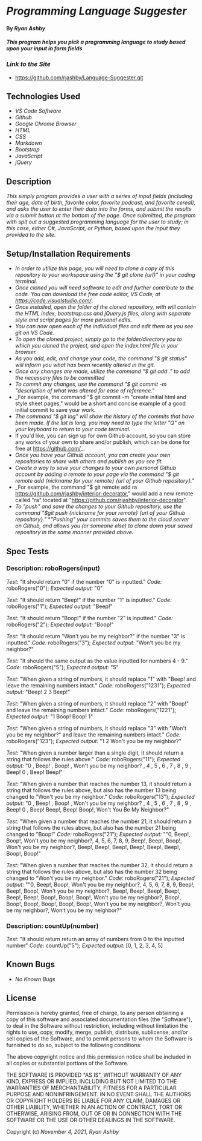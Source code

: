 
# _Programming Language Suggester_ 

#### By _**Ryan Ashby**_ 

#### _This program helps you pick a programming language to study based upon your input in form fields_ 

### _Link to the Site_

* https://github.com/rjashby/Language-Suggester.git

## Technologies Used 

* _VS Code Software_
* _Github_
* _Google Chrome Browser_
* _HTML_
* _CSS_ 
* _Markdown_ 
* _Bootstrap_ 
* _JavaScript_
* _jQuery_


## Description 

_This simply program provides a user with a series of input fields (including their age, date of birth, favorite color, favorite podcast, and favorite cereal), and asks the user to enter their data into the forms, and submit the results via a submit button at the bottom of the page. Once submitted, the program with spit out a suggested programming language for the user to study; in this case, either C#, JavaScript, or Python, based upon the input they provided to the site._ 

## Setup/Installation Requirements 

* _In order to utilize this page, you will need to clone a copy of this repository to your workspace using the "$ git clone {url}" in your coding terminal._ 
* _Once cloned you will need software to edit and further contribute to the code. You can download the free code editor, VS Code, at https://code.visualstudio.com/_.
* _Once installed, open the folder of the cloned repository, with will contain the HTML index, bootstrap.css and jQuery.js files, along with separate style and script pages for more personal edits._
* _You can now open each of the individual files and edit them as you see git on VS Code._
* _To open the cloned project, simply go to the folder/directory you to which you cloned the project, and open the index.html file in your browser._
* _As you add, edit, and change your code, the command "$ git status" will inform you what has been recently altered in the git._
* _Once any changes are made, utilize the command "$ git add ." to add the necessary files to be committed_
* _To commit any changes, use the command "$ git commit -m "description of what was altered for ease of reference."_
* _For example, the command "$ git commit -m "create initial html and style sheet pages," would be a short and concise example of a good initial commit to save your work.
* _The command "$ git log" will show the history of the commits that have been made. If the list is long, you may need to type the letter "Q" on your keyboard to return to your code terminal._
* If you'd like, you can sign up for own Github account, so you can store any works of your own to share and/or publish, which can be done for free at https://github.com/_.  
* _Once you have your Github account, you can create your own repositories to share with others and publish as you see fit._
* _Create a way to save your changes to your own personal Github account by adding a remote to your page via the command "$ git remote add {nickname for your remote} {url of your Github repository}."_
* _For example, the command "$ git remote add ra https://github.com/rjashby/interior-decorator," would add a new remote called "ra" located at "https://github.com/rjashby/interior-decorator".
* _To "push" and save the changes to your Github repository, use the command "$git push {nickname for your remote} {url of your Github repository}."_ 
*_"Pushing" your commits saves them to the cloud server on Github, and allows you (or someone else) to clone down your saved repository in the same manner provided above._

## Spec Tests

### Description: roboRogers(input)
*Test:* "It should return "0" if the number "0" is inputted."
*Code:* roboRogers("0");
*Expected output:* "0"

*Test:* "It should return "Beep!" if the number "1" is inputted."
*Code:* roboRogers("1");
*Expected output:* "Beep!"

*Test:* "It should return "Boop!" if the number "2" is inputted."
*Code:* roboRogers("2");
*Expected output:* "Boop!"

*Test:* "It should return "Won't you be my neighbor?" if the number "3" is inputted."
*Code:* roboRogers("3");
*Expected output:* "Won't you be my neighbor?"

*Test:* "It should the same output as the value inputted for numbers 4 - 9."
*Code:* roboRogers("5");
*Expected output:* "5"

*Test:* "When given a string of numbers, it should replace "1" with "Beep! and leave the remaining numbers intact."
*Code:* roboRogers("1231");
*Expected output:* "Beep! 2 3 Beep!"

*Test:* "When given a string of numbers, it should replace "2" with "Boop!" and leave the remaining numbers intact."
*Code:* roboRogers("1221");
*Expected output:* "1 Boop! Boop! 1"

*Test:* "When given a string of numbers, it should replace "3" with "Won't you be my neighbor?" and leave the remaining numbers intact."
*Code:* roboRogers("123");
*Expected output:* "1 2 Won't you be my neighbor?"

*Test:* "When given a number larger than a single digit, it should return a string that follows the rules above."
*Code:* roboRogers("11");
*Expected output:* "0 , Beep! , Boop! , Won't you be my neighbor? , 4 , 5 , 6 , 7 , 8 , 9 , Beep! 0 , Beep! Beep!"

*Test:* "When given a number that reaches the number 13, it should return a string that follows the rules above, but also has the number 13 being changed to "Won't you be my neighbor."
*Code:* roboRogers("13");
*Expected output:* "0 , Beep! , Boop! , Won't you be my neighbor? , 4 , 5 , 6 , 7 , 8 , 9 , Beep! 0 , Beep! Beep!, Beep! Boop!, Won't You Be My Neighbor?"

*Test:* "When given a number that reaches the number 21, it should return a string that follows the rules above, but also has the number 21 being changed to "Boop!"
*Code:* roboRogers("21");
*Expected output:* ""0, Beep!, Boop!, Won't you be my neighbor?, 4, 5, 6, 7, 8, 9, Beep!, Beep!, Boop!, Won't you be my neighbor?, Beep!, Beep!, Beep!, Beep!, Beep!, Beep!, Boop!, Boop!"

*Test:* "When given a number that reaches the number 32, it should return a string that follows the rules above, but also has the number 32 being changed to "Won't you be my neighbor."
*Code:* roboRogers("21");
*Expected output:* ""0, Beep!, Boop!, Won't you be my neighbor?, 4, 5, 6, 7, 8, 9, Beep!, Beep!, Boop!, Won't you be my neighbor?, Beep!, Beep!, Beep!, Beep!, Beep!, Beep!, Boop!, Boop!, Boop!, Won't you be my neighbor?, Boop!, Boop!, Boop!, Boop!, Boop!, Boop!, Won't you be my neighbor?, Won't you be my neighbor?, Won't you be my neighbor?"

### Description: countUp(number)
*Test:* "It should return return an array of numbers from 0 to the inputted number"
*Code:* countUp("5");
*Expected output:* [0, 1, 2, 3, 4, 5]

## Known Bugs 

* _No Known Bugs_  

## License 

Permission is hereby granted, free of charge, to any person obtaining a copy of this software and associated documentation files (the "Software"), to deal in the Software without restriction, including without limitation the rights to use, copy, modify, merge, publish, distribute, sublicense, and/or sell copies of the Software, and to permit persons to whom the Software is furnished to do so, subject to the following conditions:

The above copyright notice and this permission notice shall be included in all copies or substantial portions of the Software.

THE SOFTWARE IS PROVIDED "AS IS", WITHOUT WARRANTY OF ANY KIND, EXPRESS OR IMPLIED, INCLUDING BUT NOT LIMITED TO THE WARRANTIES OF MERCHANTABILITY, FITNESS FOR A PARTICULAR PURPOSE AND NONINFRINGEMENT. IN NO EVENT SHALL THE AUTHORS OR COPYRIGHT HOLDERS BE LIABLE FOR ANY CLAIM, DAMAGES OR OTHER LIABILITY, WHETHER IN AN ACTION OF CONTRACT, TORT OR OTHERWISE, ARISING FROM, OUT OF OR IN CONNECTION WITH THE SOFTWARE OR THE USE OR OTHER DEALINGS IN THE SOFTWARE.

Copyright (c) _November 4, 2021_, _Ryan Ashby_

